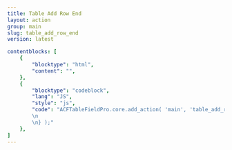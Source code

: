 ```yaml
---
title: Table Add Row End
layout: action
group: main
slug: table_add_row_end
version: latest

contentblocks: [
	{
		"blocktype": "html",
		"content": "",
	},
	{
		"blocktype": "codeblock",
		"lang": "JS",
		"style": "js",
		"code": "ACFTableFieldPro.core.add_action( 'main', 'table_add_row_end', function( table ) {
		\n
		\n} );"
	},
]
---
```


